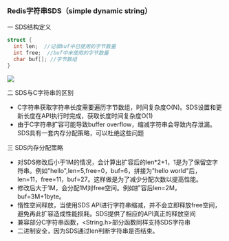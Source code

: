 ### Redis字符串SDS（simple dynamic string）

一 SDS结构定义

```c
struct {
  int len;  //记录buf中已使用的字节数量
  int free;  //buf中未使用的字节数量
  char buf[]; //字节数组
}
```

![](https://superzcl.oss-cn-shanghai.aliyuncs.com/PicGo/20200801175451.png)

二 SDS与C字符串的区别

* C字符串获取字符串长度需要遍历字节数组，时间复杂度O(N)。SDS设置和更新长度在API执行时完成，获取长度时间复杂度O(1)
* 由于C字符串扩容可能导致buffer overflow，缩减字符串会导致内存泄漏。SDS具有一套内存分配策略，可以杜绝这些问题

三 SDS内存分配策略

* 对SDS修改后小于1M的情况，会计算出扩容后的len*2+1，1是为了保留空字符串。例如"hello",len=5,free=0，buf=6，拼接为"hello world"后，len=11，free=11，buf=27。这样做是为了减少分配次数以提高性能。
* 修改后大于1M，会分配1M对free空间。例如扩容后len=2M，buf=3M+1byte。
* 惰性空间释放，当使用SDS API进行字符串缩减，并不会立即释放free空间，避免再此扩容造成性能损耗。SDS提供了相应的API真正的释放空间
* 兼容部分C字符串函数，<String.h>部分函数同样支持SDS字符串
* 二进制安全，因为SDS通过len判断字符串是否结束。



